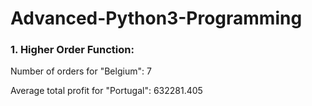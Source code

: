 # Advanced-Python3-Programming
### 1. Higher Order Function:
Number of orders for "Belgium": 7

Average total profit for "Portugal": 632281.405     
  

  

